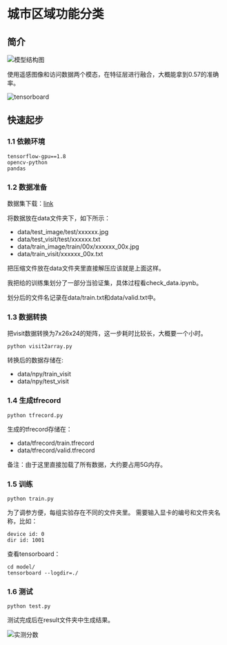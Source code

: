 # 城市区域功能分类

## 简介

![模型结构图](https://s2.ax1x.com/2019/05/05/E0PqnP.png)

使用遥感图像和访问数据两个模态，在特征层进行融合，大概能拿到0.57的准确率。

![tensorboard](https://s2.ax1x.com/2019/05/05/E0Puef.png)

## 快速起步
### 1.1 依赖环境
```
tensorflow-gpu==1.8
opencv-python
pandas 
```
### 1.2 数据准备

数据集下载：[link](https://aistudio.baidu.com/aistudio/projectDetail/176495)

将数据放在data文件夹下，如下所示：
- data/test_image/test/xxxxxx.jpg
- data/test_visit/test/xxxxxx.txt
- data/train_image/train/00x/xxxxxx_00x.jpg
- data/train_visit/xxxxxx_00x.txt

把压缩文件放在data文件夹里直接解压应该就是上面这样。

我把给的训练集划分了一部分当验证集，具体过程看check_data.ipynb。

划分后的文件名记录在data/train.txt和data/valid.txt中。

### 1.3 数据转换
把visit数据转换为7x26x24的矩阵，这一步耗时比较长，大概要一个小时。
```
python visit2array.py
```
转换后的数据存储在:
- data/npy/train_visit
- data/npy/test_visit

### 1.4 生成tfrecord
```
python tfrecord.py
```
生成的tfrecord存储在：
- data/tfrecord/train.tfrecord
- data/tfrecord/valid.tfrecord

备注：由于这里直接加载了所有数据，大约要占用5G内存。

### 1.5 训练
```
python train.py
```
为了调参方便，每组实验存在不同的文件夹里。
需要输入显卡的编号和文件夹名称，比如：
```
device id: 0
dir id: 1001
```

查看tensorboard：
```
cd model/
tensorboard --logdir=./
```

### 1.6 测试
```
python test.py
```
测试完成后在result文件夹中生成结果。

![实测分数](https://s2.ax1x.com/2019/05/05/E0PYyq.png)

